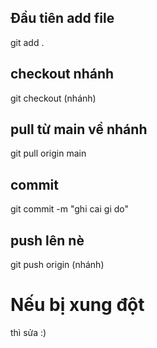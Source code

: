 ## Đầu tiên add file
git add .
## checkout nhánh
git checkout (nhánh)
## pull từ main về nhánh
git pull origin main
## commit
git commit -m "ghi cai gi do"
## push lên nè
git push origin (nhánh)

# Nếu bị xung đột
thì sửa :)
